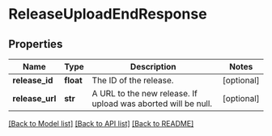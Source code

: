 # ReleaseUploadEndResponse

## Properties
Name | Type | Description | Notes
------------ | ------------- | ------------- | -------------
**release_id** | **float** | The ID of the release. | [optional] 
**release_url** | **str** | A URL to the new release. If upload was aborted will be null. | [optional] 

[[Back to Model list]](../README.md#documentation-for-models) [[Back to API list]](../README.md#documentation-for-api-endpoints) [[Back to README]](../README.md)


